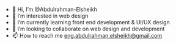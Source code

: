 - 👋 Hi, I’m @Abdulrahman-Elsheikh
- 👀 I’m interested in web design
- 🌱 I’m currently learning front end development & UI/UX design
- 💞️ I’m looking to collaborate on web design and development
- 📫 How to reach me eng.abdulrahman.elsheikh@gmail.com

<!---
Abdulrahman-Elsheikh/Abdulrahman-Elsheikh is a ✨ special ✨ repository because its `README.md` (this file) appears on your GitHub profile.
You can click the Preview link to take a look at your changes.
--->
